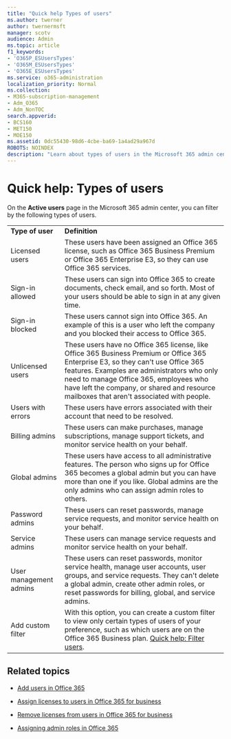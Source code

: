 ```yaml
---
title: "Quick help Types of users"
ms.author: twerner
author: twernermsft
manager: scotv
audience: Admin
ms.topic: article
f1_keywords:
- 'O365P_ESUsersTypes'
- 'O365M_ESUsersTypes'
- 'O365E_ESUsersTypes'
ms.service: o365-administration
localization_priority: Normal
ms.collection: 
- M365-subscription-management 
- Adm_O365
- Adm_NonTOC
search.appverid:
- BCS160
- MET150
- MOE150
ms.assetid: 0dc55430-98d6-4cbe-ba69-1a4ad29a967d
ROBOTS: NOINDEX
description: "Learn about types of users in the Microsoft 365 admin center. "
---
```


# Quick help: Types of users

On the **Active users** page in the Microsoft 365 admin center, you can filter by the following types of users. 
  
|||
|:-----|:-----|
|**Type of user** <br/> |**Definition** <br/> |
|Licensed users  <br/> |These users have been assigned an Office 365 license, such as Office 365 Business Premium or Office 365 Enterprise E3, so they can use Office 365 services.  <br/> |
|Sign-in allowed  <br/> |These users can sign into Office 365 to create documents, check email, and so forth. Most of your users should be able to sign in at any given time.  <br/> |
|Sign-in blocked  <br/> |These users cannot sign into Office 365. An example of this is a user who left the company and you blocked their access to Office 365.  <br/> |
|Unlicensed users  <br/> |These users have no Office 365 license, like Office 365 Business Premium or Office 365 Enterprise E3, so they can't use Office 365 features. Examples are administrators who only need to manage Office 365, employees who have left the company, or shared and resource mailboxes that aren't associated with people.  <br/> |
|Users with errors  <br/> |These users have errors associated with their account that need to be resolved.  <br/> |
|Billing admins  <br/> |These users can make purchases, manage subscriptions, manage support tickets, and monitor service health on your behalf.  <br/> |
|Global admins  <br/> |These users have access to all administrative features. The person who signs up for Office 365 becomes a global admin but you can have more than one if you like. Global admins are the only admins who can assign admin roles to others.  <br/> |
|Password admins  <br/> |These users can reset passwords, manage service requests, and monitor service health on your behalf.  <br/> |
|Service admins  <br/> |These users can manage service requests and monitor service health on your behalf.  <br/> |
|User management admins  <br/> |These users can reset passwords, monitor service health, manage user accounts, user groups, and service requests. They can't delete a global admin, create other admin roles, or reset passwords for billing, global, and service admins.  <br/> |
|Add custom filter  <br/> |With this option, you can create a custom filter to view only certain types of users of your preference, such as which users are on the Office 365 Business plan. [Quick help: Filter users](https://support.office.com/article/8ac6a63c-04d8-4ceb-91af-d7e27b6eac0c).  <br/> |
   
## Related topics

- [Add users in Office 365](../add-users/add-users.md)
    
- [Assign licenses to users in Office 365 for business](../subscriptions-and-billing/assign-licenses-to-users.md)
    
- [Remove licenses from users in Office 365 for business](../subscriptions-and-billing/remove-licenses-from-users.md)
    
- [Assigning admin roles in Office 365](../add-users/assign-admin-roles.md)
    

